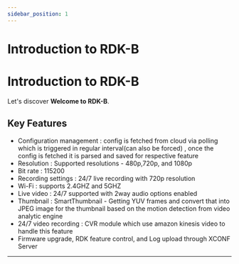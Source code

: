 ```yaml
---
sidebar_position: 1
---
```


# Introduction to RDK-B

# Introduction to RDK-B

Let's discover **Welcome to RDK-B**.

## Key Features

-   Configuration management : config is fetched from cloud via polling which is triggered in regular interval(can also be forced) , once the config is fetched it is parsed and saved for respective feature
-   Resolution : Supported resolutions - 480p,720p, and 1080p
-   Bit rate : 115200
-   Recording settings : 24/7 live recording with 720p resolution
-   Wi-Fi : supports 2.4GHZ and 5GHZ
-   Live video : 24/7 supported with 2way audio options enabled
-   Thumbnail : SmartThumbnail - Getting YUV frames and convert that into JPEG image for the thumbnail based on the motion detection from video analytic engine
-   24/7 video recording : CVR module which use amazon kinesis video to handle this feature
-   Firmware upgrade, RDK feature control, and Log upload through XCONF Server

------------------------------------------------------------------------
